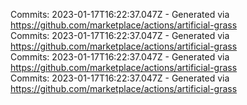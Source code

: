 Commits: 2023-01-17T16:22:37.047Z - Generated via https://github.com/marketplace/actions/artificial-grass
<br>
Commits: 2023-01-17T16:22:37.047Z - Generated via https://github.com/marketplace/actions/artificial-grass
<br>
Commits: 2023-01-17T16:22:37.047Z - Generated via https://github.com/marketplace/actions/artificial-grass
<br>
Commits: 2023-01-17T16:22:37.047Z - Generated via https://github.com/marketplace/actions/artificial-grass
<br>
